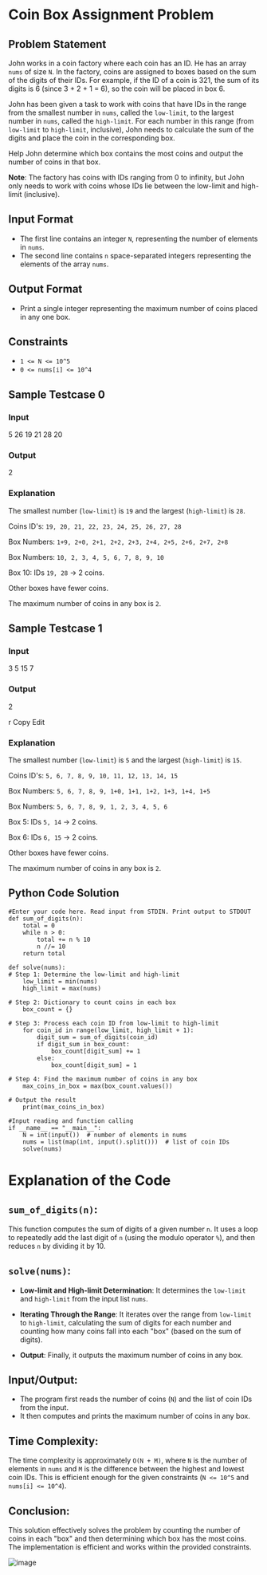 # Coin Box Assignment Problem

## Problem Statement

John works in a coin factory where each coin has an ID. He has an array `nums` of size `N`. In the factory, coins are assigned to boxes based on the sum of the digits of their IDs. For example, if the ID of a coin is 321, the sum of its digits is 6 (since 3 + 2 + 1 = 6), so the coin will be placed in box 6.

John has been given a task to work with coins that have IDs in the range from the smallest number in `nums`, called the `low-limit`, to the largest number in `nums`, called the `high-limit`. For each number in this range (from `low-limit` to `high-limit`, inclusive), John needs to calculate the sum of the digits and place the coin in the corresponding box.

Help John determine which box contains the most coins and output the number of coins in that box.

**Note**: The factory has coins with IDs ranging from 0 to infinity, but John only needs to work with coins whose IDs lie between the low-limit and high-limit (inclusive).

## Input Format

- The first line contains an integer `N`, representing the number of elements in `nums`.
- The second line contains `n` space-separated integers representing the elements of the array `nums`.

## Output Format

- Print a single integer representing the maximum number of coins placed in any one box.

## Constraints

- `1 <= N <= 10^5`
- `0 <= nums[i] <= 10^4`

## Sample Testcase 0

### Input

5
26 19 21 28 20


### Output

2


### Explanation

The smallest number (`low-limit`) is `19` and the largest (`high-limit`) is `28`.

Coins ID's: `19, 20, 21, 22, 23, 24, 25, 26, 27, 28`

Box Numbers: `1+9, 2+0, 2+1, 2+2, 2+3, 2+4, 2+5, 2+6, 2+7, 2+8`

Box Numbers: `10, 2, 3, 4, 5, 6, 7, 8, 9, 10`

Box 10: IDs `19, 28` → 2 coins.

Other boxes have fewer coins.

The maximum number of coins in any box is `2`.

## Sample Testcase 1

### Input

3
5 15 7 


### Output

2

r
Copy
Edit

### Explanation

The smallest number (`low-limit`) is `5` and the largest (`high-limit`) is `15`.

Coins ID's: `5, 6, 7, 8, 9, 10, 11, 12, 13, 14, 15`

Box Numbers: `5, 6, 7, 8, 9, 1+0, 1+1, 1+2, 1+3, 1+4, 1+5`

Box Numbers: `5, 6, 7, 8, 9, 1, 2, 3, 4, 5, 6`

Box 5: IDs `5, 14` → 2 coins.

Box 6: IDs `6, 15` → 2 coins.

Other boxes have fewer coins.

The maximum number of coins in any box is `2`.

## Python Code Solution

    #Enter your code here. Read input from STDIN. Print output to STDOUT
    def sum_of_digits(n):
        total = 0
        while n > 0:
            total += n % 10
            n //= 10
        return total

    def solve(nums):
    # Step 1: Determine the low-limit and high-limit
        low_limit = min(nums)
        high_limit = max(nums)

    # Step 2: Dictionary to count coins in each box
        box_count = {}

    # Step 3: Process each coin ID from low-limit to high-limit
        for coin_id in range(low_limit, high_limit + 1):
            digit_sum = sum_of_digits(coin_id)
            if digit_sum in box_count:
                box_count[digit_sum] += 1
            else:
                box_count[digit_sum] = 1

    # Step 4: Find the maximum number of coins in any box
        max_coins_in_box = max(box_count.values())
    
    # Output the result
        print(max_coins_in_box)

    #Input reading and function calling
    if __name__ == "__main__":
        N = int(input())  # number of elements in nums
        nums = list(map(int, input().split()))  # list of coin IDs
        solve(nums)

# Explanation of the Code

## `sum_of_digits(n)`:
This function computes the sum of digits of a given number `n`. It uses a loop to repeatedly add the last digit of `n` (using the modulo operator `%`), and then reduces `n` by dividing it by 10.

## `solve(nums)`:
- **Low-limit and High-limit Determination**: 
  It determines the `low-limit` and `high-limit` from the input list `nums`.
  
- **Iterating Through the Range**: 
  It iterates over the range from `low-limit` to `high-limit`, calculating the sum of digits for each number and counting how many coins fall into each "box" (based on the sum of digits).

- **Output**: 
  Finally, it outputs the maximum number of coins in any box.

## Input/Output:

- The program first reads the number of coins (`N`) and the list of coin IDs from the input.
- It then computes and prints the maximum number of coins in any box.

## Time Complexity:
The time complexity is approximately `O(N + M)`, where `N` is the number of elements in `nums` and `M` is the difference between the highest and lowest coin IDs. This is efficient enough for the given constraints (`N <= 10^5` and `nums[i] <= 10^4`).

## Conclusion:
This solution effectively solves the problem by counting the number of coins in each "box" and then determining which box has the most coins. The implementation is efficient and works within the provided constraints.


![image](https://github.com/user-attachments/assets/adc1d434-578f-43f7-9a5b-941170eb3e0a)


